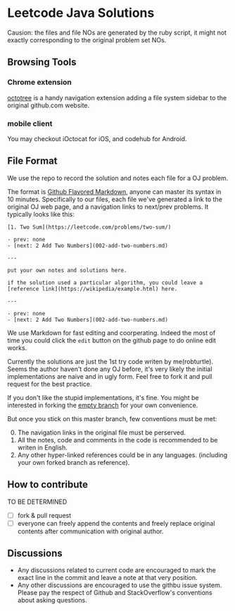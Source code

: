 # Leetcode Java Solutions
Causion: the files and file NOs are generated by the ruby script, it might not exactly corresponding to the original problem set NOs.

## Browsing Tools
### Chrome extension
[octotree](https://chrome.google.com/webstore/detail/octotree/bkhaagjahfmjljalopjnoealnfndnagc?hl=en-US) is a handy navigation extension adding a file system sidebar to
the original github.com website.

### mobile client
You may checkout iOctocat for iOS, and codehub for Android.

## File Format
We use the repo to record the solution and notes each file for a OJ problem.

The format is [Github Flavored Markdown](https://help.github.com/articles/github-flavored-markdown/), anyone can master its syntax in 10 minutes.
Specifically to our files, each file we've generated a link to the original OJ web page, and a navigation links to next/prev problems. It typically looks like
this:

```
[1. Two Sum](https://leetcode.com/problems/two-sum/)

- prev: none
- [next: 2 Add Two Numbers](002-add-two-numbers.md)

---

put your own notes and solutions here.

if the solution used a particular algorithm, you could leave a [reference link](https://wikipedia/example.html) here.

---

- prev: none
- [next: 2 Add Two Numbers](002-add-two-numbers.md)
```

We use Markdown for fast editing and coorperating. Indeed the most of time you could click the `edit` button on the github page to do online edit works.

Currently the solutions are just the 1st try code writen by me(robturtle). Seems the author haven't done any OJ before, it's very likely the initial 
implementations are naive and in ugly form. Feel free to fork it and pull request for the best practice.

If you don't like the stupid implementations, it's fine. You might be interested in forking the 
[empty branch](https://github.com/leetcode-study-group/leetcode-java-solutions/tree/empty) for your own convenience.

But once you stick on this master branch, few conventions must be met:

0. The navigation links in the original file must be perserved.
1. All the notes, code and comments in the code is recommended to be writen in English.
2. Any other hyper-linked references could be in any languages. (including your own forked branch as reference).

## How to contribute
TO BE DETERMINED
- [ ] fork & pull request
- [ ] everyone can freely append the contents and freely replace original contents after communication with original author.

## Discussions
- Any discussions related to current code are encouraged to mark the exact line in the commit and leave a note at that very position.
- Any other discussions are encouraged to use the githbu issue system. Please pay the respect of Github and StackOverflow's conventions about asking questions.

